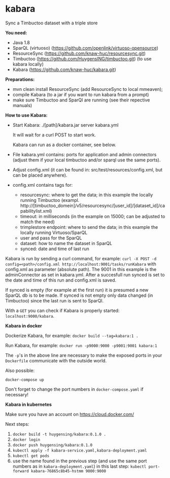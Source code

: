 # kabara
Sync a Timbuctoo dataset with a triple store

__You need:__
- Java 1.8
- SparQL (virtuoso) (https://github.com/openlink/virtuoso-opensource)
- ResourceSync (https://github.com/knaw-huc/resourcesync.git)
- Timbuctoo (https://github.com/HuygensING/timbuctoo.git) (to use kabara locally)
- Kabara (https://github.com/knaw-huc/kabara.git)

__Preparations:__
- mvn clean install ResourceSync (add ResourceSync to local mmeaven);
- compile Kabara (to a jar if you want to run kabara from a prompt)
- make sure Timbuctoo and SparQl are running (see their repective manuals)

__How to use Kabara:__

- Start Kabara: ./[path]/kabara.jar server kabara.yml

  It will wait for a curl POST to start work.
  
  Kabara can run as a docker container, see below.

- File kabara.yml contains: ports for application and admin connectors (adjust them if your local timbuctoo and/or
sparql use the same ports).

- Adjust config.xml (it can be found in: src/test/resources/config.xml, but
  can be placed anywhere).

- config.xml  contains tags for:
   - resourcesync: where to get the data; in this example the locally running
    Timbuctoo (exampl. http://[timbuctoo_domein]/v5/resourcesync/[user_id]/[dataset_id]/capabilitylist.xml)
   - timeout: in milliseconds (in the example on 15000; can be adjusted to match the need)
   - trimplestore endpoint: where to send the data; in this example the locally
    running Virtuoso/SparQL
   - user and pass for the SparQL
   - dataset: how to name the dataset in SparQL
   - synced: date and time of last run

Kabara is run by sending a curl command, for example:
`curl -X POST -d config=<path>/config.xml http://localhost:9001/tasks/runKabara`
 with config.xml as parameter (absolute path). The 9001 in this example is the adminConnector as set in kabara.yml.
After a succesfull run synced is set to the date and time of this run and
config.xml is saved.

If synced is empty (for example at the first run) it is presumed a new SparQL
db is to be made. If synced is not empty only data changed (in Timbuctoo)
since the last run is sent to SparQl.

With a `GET` you can check if Kabara is properly started: `localhost:9000/kabara`.

__Kabara in docker__

Dockerize Kabara, for example: `docker build --tag=kabara:1 .`

Run Kabara, for example: `docker run -p9000:9000 -p9001:9001 kabara:1`

The `-p`'s in the above line are necessary to make the exposed ports in your 
`Dockerfile` communicate with the outside world.

Also possible:

`docker-compose up`

Don't forget to change the port numbers in `docker-compose.yaml` if necessary!

__Kabara in kubernetes__

Make sure you have an account on https://cloud.docker.com/

Next steps:
1. `docker build -t huygensing/kabara:0.1.0 .`
2. `docker login`
3. `docker push huygensing/kabara:0.1.0`
4. `kubectl apply -f kabara-service.yaml,kabara-deployment.yaml`
5. `kubectl get pods`
6. use the name found in the previous step (and use the same port numbers as
 in `kabara-deployment.yaml`) in this last step: `kubectl port-forward kabara-76865c8b45-hstmm 9000:9000`
